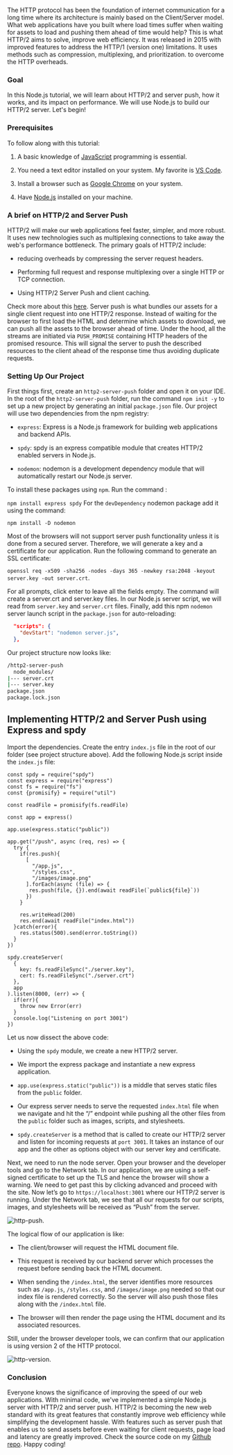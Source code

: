 The HTTP protocol has been the foundation of internet communication for a long time where its architecture is mainly based on the Client/Server model. What web applications have you built where load times suffer when waiting for assets to load and pushing them ahead of time would help? This is what HTTP/2 aims to solve, improve web efficiency. It was released in 2015 with improved features to address the HTTP/1 (version one) limitations. It uses methods such as compression, multiplexing, and prioritization. to overcome the HTTP overheads.

### Goal
In this Node.js tutorial, we will learn about HTTP/2 and server push, how it works, and its impact on performance. We will use Node.js to build our HTTP/2 server. Let's begin!

### Prerequisites

To follow along with this tutorial:
1. A basic knowledge of [JavaScript](https://www.w3schools.com/js/DEFAULT.asp) programming is essential.

2. You need a text editor installed on your system. My favorite is [VS Code](https://code.visualstudio.com/download).

3. Install a browser such as [Google Chrome](https://www.google.com/chrome/) on your system.

4. Have [Node.js](https://nodejs.org/en/) installed on your machine.

### A brief on HTTP/2 and Server Push

HTTP/2 will make our web applications feel faster, simpler, and more robust. It uses new technologies such as multiplexing connections to take away the web's performance bottleneck. The primary goals of HTTP/2 include:
- reducing overheads by compressing the server request headers.

- Performing full request and response multiplexing over a single HTTP or TCP connection.

- Using HTTP/2 Server Push and client caching. 

Check more about this [here](https://developers.google.com/web/fundamentals/performance/http2).
Server push is what bundles our assets for a single client request into one HTTP/2 response. Instead of waiting for the browser to first load the HTML and determine which assets to download, we can push all the assets to the browser ahead of time. Under the hood, all the streams are initiated via `PUSH_PROMISE` containing HTTP headers of the promised resource. This will signal the server to push the described resources to the client ahead of the response time thus avoiding duplicate requests.


### Setting Up Our Project

First things first, create an `http2-server-push` folder and open it on your IDE. In the root of the `http2-server-push` folder, run the command `npm init -y` to set up a new project by generating an initial `package.json` file. Our project will use two dependencies from the npm registry:

- `express`:  Express is a Node.js framework for building web applications and backend APIs.

- `spdy`: spdy is an express compatible module that creates HTTP/2 enabled servers in Node.js.

- `nodemon`: nodemon is a development dependency module that will automatically restart our Node.js server.

To install these packages using `npm`. Run the command :

`npm install express spdy`
For the `devDependency` nodemon package add it using the command:

`npm install -D nodemon` 

Most of the browsers will not support server push functionality unless it is done from a secured server. Therefore, we will generate a key and a certificate for our application. Run the following command to generate an SSL certificate: 

```openssl req -x509 -sha256 -nodes -days 365 -newkey rsa:2048 -keyout server.key -out server.crt```.

For all prompts, click enter to leave all the fields empty. The command will create a server.crt and server.key files. In our Node.js server script, we will read from `server.key` and `server.crt` files. Finally, add this npm `nodemon` server launch script in the `package.json` for auto-reloading:
```JSON
  "scripts": {
    "devStart": "nodemon server.js",
  },
``` 
Our project structure now looks like:

```bash
/http2-server-push
  node_modules/
|--- server.crt
|--- server.key
package.json
package.lock.json
```

## Implementing HTTP/2 and Server Push using Express and spdy

Import the dependencies. Create the entry `index.js` file in the root of our folder (see project structure above). Add the following Node.js script inside the `index.js` file:

```JS
const spdy = require("spdy")
const express = require("express")
const fs = require("fs")
const {promisify} = require("util")

const readFile = promisify(fs.readFile)

const app = express()

app.use(express.static("public"))

app.get("/push", async (req, res) => {
  try {
    if(res.push){
      [
        "/app.js",
        "/styles.css",
        "/images/image.png"
      ].forEach(async (file) => {
       res.push(file, {}).end(await readFile(`public${file}`))
      })
    }

    res.writeHead(200)
    res.end(await readFile("index.html"))
  }catch(error){
    res.status(500).send(error.toString())
  }
})

spdy.createServer(
  {
    key: fs.readFileSync("./server.key"),
    cert: fs.readFileSync("./server.crt")
  },
  app
).listen(8000, (err) => {
  if(err){
    throw new Error(err)
  }
  console.log("Listening on port 3001")
})
```

Let us now dissect the above code:

- Using the `spdy` module, we create a new  HTTP/2 server. 

- We import the express package and instantiate a new express application.

-  `app.use(express.static("public"))` is a middle that serves static files from the `public` folder.

- Our express server needs to serve the requested `index.html` file when we navigate and hit the  “/” endpoint while pushing all the other files from the `public` folder such as images, scripts, and stylesheets.

- `spdy.createServer` is a method that is called to create our HTTP/2 server and listen for incoming requests at `port 3001`. It takes an instance of our app and the other as options object with our server key and certificate.

Next, we need to run the node server. Open your browser and the developer tools and go to the Network tab.
In our application, we are using a self-signed certificate to set up the TLS and hence the browser will show a warning. We need to get past this by clicking advanced and proceed with the site. Now let’s go to `https://localhost:3001` where our HTTP/2 server is running. Under the Network tab, we see that all our requests for our scripts, images, and stylesheets will be received as “Push” from the server. 

![http-push](/engineering-education/http2-in-nodejs/httppush.png).

The logical flow of our application is like:
- The client/browser will request the HTML document file.

- This request is received by our backend server which processes the request before sending back the HTML document.

- When sending the `/index.html`, the server identifies more resources such as `/app.js`, `/styles.css`, and `/images/image.png` needed so that our index file is rendered correctly. So the server will also push those files along with the `/index.html` file.

- The browser will then render the page using the HTML document and its associated resources.


Still, under the browser developer tools, we can confirm that our application is using version 2 of the HTTP protocol.

![http-version](/engineering-education/http2-in-nodejs/http2support.png).

### Conclusion
Everyone knows the significance of improving the speed of our web applications. With minimal code, we've implemented a simple Node.js server with HTTP/2 and server push. HTTP/2 is becoming the new web standard with its great features that constantly improve web efficiency while simplifying the development hassle. With features such as server push that enables us to send assets before even waiting for client requests, page load and latency are greatly improved. Check the source code on my [Github repo](https://github.com/Bradley8555/HTTP-2-Server-Push). Happy coding!
